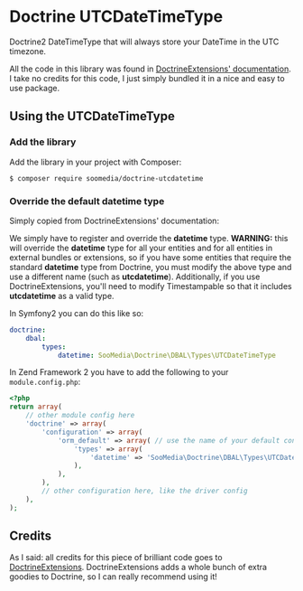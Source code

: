# Doctrine UTCDateTimeType

Doctrine2 DateTimeType that will always store your DateTime in the UTC timezone.

All the code in this library was found in [DoctrineExtensions' documentation](https://github.com/Atlantic18/DoctrineExtensions/blob/e94b30342810d028559dade3e4bac13520e93ba1/doc/timestampable.md#creating-a-utc-datetime-type-that-stores-your-datetimes-in-utc). I take no credits for this code, I just simply bundled it in a nice and easy to use package.

## Using the UTCDateTimeType

### Add the library

Add the library in your project with Composer:

`$ composer require soomedia/doctrine-utcdatetime`

### Override the default datetime type

Simply copied from DoctrineExtensions' documentation:

We simply have to register and override the **datetime** type. **WARNING:** this will override the **datetime** type for all your entities and for all entities in external bundles or extensions, so if you have some entities that require the standard **datetime** type from Doctrine, you must modify the above type and use a different name (such as **utcdatetime**). Additionally, if you use DoctrineExtensions, you'll need to modify Timestampable so that it includes **utcdatetime** as a valid type.

In Symfony2 you can do this like so:

``` yaml
doctrine:
    dbal:
        types:
            datetime: SooMedia\Doctrine\DBAL\Types\UTCDateTimeType
```

In Zend Framework 2 you have to add the following to your `module.config.php`:

``` php
<?php
return array(
    // other module config here
    'doctrine' => array(
        'configuration' => array(
            'orm_default' => array( // use the name of your default configuration/connection
                'types' => array(
                    'datetime' => 'SooMedia\Doctrine\DBAL\Types\UTCDateTimeType',
                ),
            ),
        ),
        // other configuration here, like the driver config
    ),
);
```

## Credits

As I said: all credits for this piece of brilliant code goes to [DoctrineExtensions](https://github.com/Atlantic18/DoctrineExtensions/). DoctrineExtensions adds a whole bunch of extra goodies to Doctrine, so I can really recommend using it!
